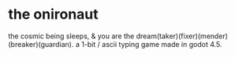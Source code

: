 # the onironaut

the cosmic being sleeps, & you are the dream(taker)(fixer)(mender)(breaker)(guardian). a 1-bit / ascii typing game made in godot 4.5.
